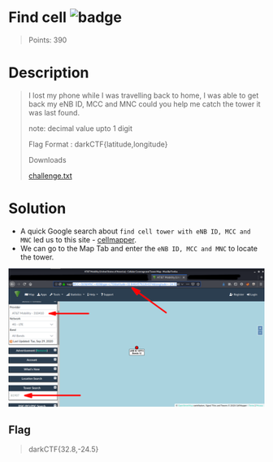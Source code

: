 # Find cell ![badge](https://img.shields.io/badge/Post%20CTF-Writeup-success)
> Points: 390

# Description
> I lost my phone while I was travelling back to home, I was able to get back my eNB ID, MCC and MNC could you help me catch the tower it was last found.
>
> note: decimal value upto 1 digit
>
> Flag Format : darkCTF{latitude,longitude}
>
> Downloads
>
> [challenge.txt](challenge.txt)

# Solution
* A quick Google search about `find cell tower with eNB ID, MCC and MNC` led us to this site - [cellmapper](https://www.cellmapper.net). 
* We can go to the Map Tab and enter the `eNB ID, MCC and MNC` to locate the tower.

![cell](cell.png)

## Flag
> darkCTF{32.8,-24.5}
